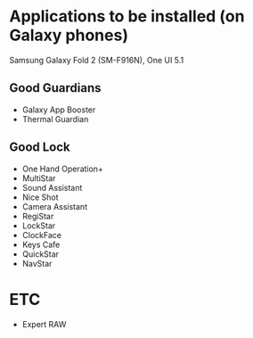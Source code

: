 Applications to be installed (on Galaxy phones)
===============================================

Samsung Galaxy Fold 2 (SM-F916N), One UI 5.1

## Good Guardians
- Galaxy App Booster
- Thermal Guardian

## Good Lock
- One Hand Operation+
- MultiStar
- Sound Assistant
- Nice Shot
- Camera Assistant
- RegiStar
- LockStar
- ClockFace
- Keys Cafe
- QuickStar
- NavStar

# ETC
- Expert RAW
